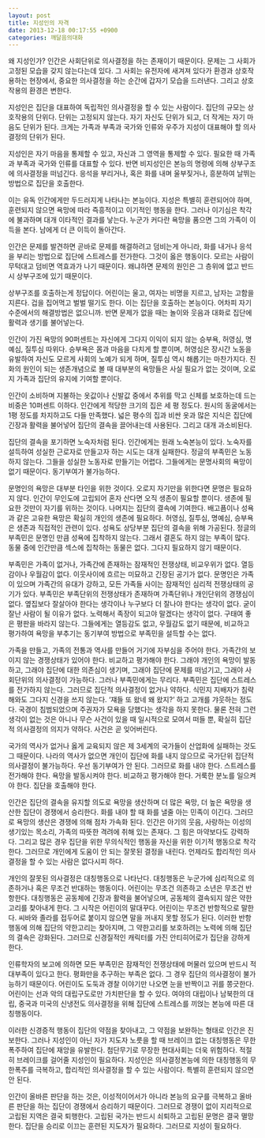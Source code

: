 ```yaml
---
layout: post
title: 지성인의 자격
date: 2013-12-18 00:17:55 +0900
categories: 깨달음의대화
---
```

  


왜 지성인가? 인간은 사회단위로 의사결정을 하는 존재이기 때문이다. 문제는 그 사회가 고정된 모습을 갖지 않는다는데 있다. 그 사회는 유전자에 새겨져 있다가 환경과 상호작용하는 현장에서, 중요한 의사결정을 하는 순간에 갑자기 모습을 드러낸다. 그리고 상호작용의 환경은 변한다.

  


지성인은 집단을 대표하여 독립적인 의사결정을 할 수 있는 사람이다. 집단의 규모는 상호작용의 단위다. 단위는 고정되지 않는다. 자기 자신도 단위가 되고, 더 작게는 자기 마음도 단위가 된다. 크게는 가족과 부족과 국가와 인류와 우주가 지성이 대표해야 할 의사결정의 단위가 된다.

  


지성인은 자기 마음을 통제할 수 있고, 자신과 그 영역을 통제할 수 있다. 필요한 때 가족과 부족과 국가와 인류를 대표할 수 있다. 반면 비지성인은 본능의 명령에 의해 상부구조에 의사결정을 떠넘긴다. 응석을 부리거나, 혹은 화를 내며 울부짖거나, 흥분하여 날뛰는 방법으로 집단을 호출한다. 

  


이는 유독 인간에게만 두드러지게 나타나는 본능이다. 지성은 특별히 훈련되어야 하며, 훈련되지 않으면 욕망에 따라 즉흥적이고 이기적인 행동을 한다. 그러나 이기심은 착각에 불과하며 대개 이타적인 결과를 낳는다. 누군가 커다란 욕망을 품으면 그의 가족이 이득을 본다. 남에게 더 큰 이득이 돌아간다. 

  


인간은 문제를 발견하면 곧바로 문제를 해결하려고 덤비는게 아니라, 화를 내거나 응석을 부리는 방법으로 집단에 스트레스를 전가한다. 그것이 옳은 행동이다. 모르는 사람이 무턱대고 덤비면 역효과가 나기 때문이다. 왜냐하면 문제의 원인은 그 층위에 없고 반드시 상부구조에 있기 때문이다. 

  


상부구조를 호출하는게 정답이다. 어린이는 울고, 여자는 비명을 지르고, 남자는 고함을 지른다. 겁을 집어먹고 벌벌 떨기도 한다. 이는 집단을 호출하는 본능이다. 어차피 자기 수준에서의 해결방법은 없으니까. 반면 문제가 없을 때는 놀이와 웃음과 대화로 집단에 활력과 생기를 불어넣는다. 

  


인간이 가진 욕망의 90퍼센트는 자신에게 그다지 이익이 되지 않는 승부욕, 허영심, 명예심, 질투심 따위다. 승부욕은 몸과 마음을 다치게 할 뿐이며, 허영심은 장시간 노동을 유발하여 자신도 모르게 사회의 노예가 되게 하며, 질투심 역시 해롭기는 마찬가지다. 진화의 원인이 되는 생존개념으로 볼 때 대부분의 욕망들은 사실 필요가 없는 것이며, 오로지 가족과 집단의 유지에 기여할 뿐이다. 

  


인간이 소비하며 지불하는 옷값이나 신발값 중에서 추위를 막고 신체를 보호하는데 드는 비중은 10퍼센트 이하다. 인간에게 적당한 크기의 집은 세 평 정도다. 원시의 동굴에서는 1평 정도를 차지하고도 다들 만족했다. 넓은 평수의 집과 비싼 옷과 많은 지식은 집단에 긴장과 활력을 불어넣어 집단의 결속을 끌어내는데 사용된다. 그리고 대개 과소비된다. 

  


집단의 결속을 포기하면 노숙자처럼 된다. 인간에게는 원래 노숙본능이 있다. 노숙자를 설득하여 성실한 근로자로 만들고자 하는 시도는 대개 실패한다. 정글의 부족민은 노동하지 않는다. 그들을 성실한 노동자로 만들기는 어렵다. 그들에게는 문명사회의 욕망이 없기 때문이다. 동기부여가 불가능하다. 

  


문명인의 욕망은 대부분 타인을 위한 것이다. 오로지 자기만을 위한다면 문명은 필요하지 않다. 인간이 무인도에 고립되어 혼자 산다면 오직 생존이 필요할 뿐이다. 생존에 필요한 것만이 자기를 위하는 것이다. 나머지는 집단의 결속에 기여한다. 배고픔이나 성욕과 같은 고유한 욕망은 확실히 개인의 생존에 필요하다. 허영심, 질투심, 명예심, 승부욕은 생존과 직접적인 관련이 있다. 성욕도 상당부분 집단의 결속을 위해 가공된다. 정글의 부족민은 문명인 만큼 성욕에 집착하지 않는다. 그래서 결혼도 하지 않는 부족이 많다. 동물 중에 인간만큼 섹스에 집착하는 동물은 없다. 그다지 필요하지 않기 때문이다. 

  


부족민은 가족이 없거나, 가족간에 존재하는 잠재적인 전쟁상태, 비교우위가 없다. 열등감이나 우월감이 없다. 이웃사이에 흐르는 미묘하고 긴장된 공기가 없다. 문명인은 가족이 있으며 가족간의 유대가 강하고, 모든 가족들 사이는 잠재적인 심리적 전쟁상태의 공기가 있다. 부족민은 부족단위의 전쟁상태가 존재하며 가족단위나 개인단위의 경쟁심이 없다. 옆집보다 잘살아야 한다는 생각이나 누구보다 더 잘나야 한다는 생각이 없다. 굳이 잘난 사람이 될 이유가 없다. 노력해서 족장이 되고야 말겠다는 생각이 없다. 구태여 좋은 평판을 바라지 않는다. 그들에게는 열등감도 없고, 우월감도 없기 때문에, 비교하고 평가하여 욕망을 부추기는 동기부여 방법으로 부족민을 설득할 수는 없다.

  


가족을 만들고, 가족의 전통과 역사를 만들어 거기에 자부심을 주어야 한다. 가족간의 보이지 않는 경쟁상태가 있어야 한다. 비교하고 평가해야 한다. 그래야 개인의 욕망이 발동하고, 그래야 집단에 대한 의존심이 생기며, 그래야 집단에 문제를 떠넘기고, 그래야 사회단위의 의사결정이 가능하다. 그러나 부족민에게는 무리다. 부족민은 집단에 스트레스를 전가하지 않는다. 그러므로 집단적 의사결정이 없거나 약하다. 식민지 지배자가 침략해와도 그다지 신경을 쓰지 않는다. ‘쟤들 또 왔네 왜 왔지?’ 하고 고개를 갸웃하는 정도다. 국경이 침범되었으며 주권자가 모욕을 당했다는 생각을 하지 못한다. 물론 전혀 그런 생각이 없는 것은 아니나 무슨 사건이 있을 때 일시적으로 모여서 떠들 뿐, 확실히 집단적 의사결정의 의지가 약하다. 사건은 곧 잊어버린다. 

  


국가의 역사가 없거나 옳게 교육되지 않은 제 3세계의 국가들이 산업화에 실패하는 것도 그 때문이다. 나라의 역사가 없으면 개인이 집단에 화를 내지 않으므로 국가단위 집단적 의사결정이 불가능하다. 우선 동기부여가 안 된다. 그러므로 화를 내야 한다. 스트레스를 전가해야 한다. 욕망을 발동시켜야 한다. 비교하고 평가해야 한다. 거룩한 분노를 일으켜야 한다. 집단을 호출해야 한다. 

  


인간은 집단의 결속을 유지할 의도로 욕망을 생산하며 더 많은 욕망, 더 높은 욕망을 생산한 집단이 경쟁에서 승리한다. 화를 내야 할 때 화를 낼줄 아는 민족이 이긴다. 그러므로 욕망의 생산은 경쟁에 의해 점차 가속화 된다. 인간은 아기의 웃음, 사랑하는 이성의 생기있는 목소리, 가족의 따뜻한 격려에 취해 있는 존재다. 그 힘은 마약보다도 강력하다. 그리고 많은 경우 집단을 위한 무의식적인 행동을 자신을 위한 이기적 행동으로 착각한다. 그러므로 개인에게 도움이 안 되는 잘못된 결정을 내린다. 언제라도 합리적인 의사결정을 할 수 있는 사람은 없다시피 하다. 

  


개인의 잘못된 의사결정은 대칭행동으로 나타난다. 대칭행동은 누군가에 심리적으로 의존하거나 혹은 무조건 반대하는 행동이다. 어린이는 무조건 의존하고 소년은 무조건 반항한다. 대칭행동은 공동체에 긴장과 활력을 불어넣으며, 공동체의 결속되지 않은 약한 고리를 찾아내게 한다. 그 시작은 어린이의 말대꾸다. 어린이는 무조건 반항적으로 말한다. 씨바와 졸라를 접두어로 붙이지 않으면 말을 꺼내지 못할 정도가 된다. 이러한 반항행동에 의해 집단의 약한고리는 찾아지며, 그 약한고리를 보호하려는 노력에 의해 집단의 결속은 강화된다. 그러므로 신경질적인 캐릭터를 가진 안티히어로가 집단을 강하게 한다.

  


인류학자의 보고에 의하면 모든 부족민은 잠재적인 전쟁상태에 머물러 있으며 반드시 적대부족이 있다고 한다. 평화만을 추구하는 부족은 없다. 그 경우 집단의 의사결정이 불가능하기 때문이다. 어린이도 도둑과 경찰 이야기만 나오면 눈을 반짝이고 귀를 쫑긋한다. 어린이는 선과 악의 대립구도로만 가치판단을 할 수 있다. 여야의 대립이나 남북한의 대립, 중국과 미국의 신냉전도 의사결정을 위해 집단에 스트레스를 끼얹는 본능에 따른 대칭행동이다. 

  


이러한 신경증적 행동이 집단의 약점을 찾아내고, 그 약점을 보완하는 형태로 인간은 진보한다. 그러나 지성인이 아닌 자가 지도자 노릇을 할 때 브레이크 없는 대칭행동은 무한폭주하여 집단에 재앙을 유발한다. 첨단무기로 무장한 현대사회는 더욱 위험하다. 적절히 브레이크를 걸어줄 지성인이 필요하다. 지성인은 의사결정본능에 의한 대칭행동의 무한폭주를 극복하고, 합리적인 의사결정을 할 수 있는 사람이다. 특별히 훈련되지 않으면 안 된다. 

  


인간이 올바른 판단을 하는 것은, 이성적이어서가 아니라 본능의 요구를 극복하고 올바른 판단을 하는 집단이 경쟁에서 승리하기 때문이다. 그러므로 경쟁이 없이 지리적으로 고립된 지역은 결국 퇴행한다. 고립된 국가는 반드시 쇠퇴하고 고립된 문명은 결국 멸망한다. 집단을 승리로 이끄는 훈련된 지도자가 필요하다. 그러므로 지성이 필요하다.
